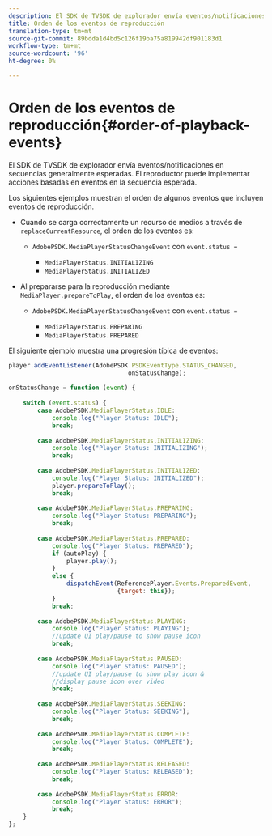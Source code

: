 ```yaml
---
description: El SDK de TVSDK de explorador envía eventos/notificaciones en secuencias generalmente esperadas. El reproductor puede implementar acciones basadas en eventos en la secuencia esperada.
title: Orden de los eventos de reproducción
translation-type: tm+mt
source-git-commit: 89bdda1d4bd5c126f19ba75a819942df901183d1
workflow-type: tm+mt
source-wordcount: '96'
ht-degree: 0%

---
```



# Orden de los eventos de reproducción{#order-of-playback-events}

El SDK de TVSDK de explorador envía eventos/notificaciones en secuencias generalmente esperadas. El reproductor puede implementar acciones basadas en eventos en la secuencia esperada.

<!--<a id="section_D247A5873A854A079EFA6AC2E80AB894"></a>-->

Los siguientes ejemplos muestran el orden de algunos eventos que incluyen eventos de reproducción.

* Cuando se carga correctamente un recurso de medios a través de `replaceCurrentResource`, el orden de los eventos es:

   * `AdobePSDK.MediaPlayerStatusChangeEvent` con  `event.status =`

      * `MediaPlayerStatus.INITIALIZING`
      * `MediaPlayerStatus.INITIALIZED`

* Al prepararse para la reproducción mediante `MediaPlayer.prepareToPlay`, el orden de los eventos es:

   * `AdobePSDK.MediaPlayerStatusChangeEvent` con  `event.status =`

      * `MediaPlayerStatus.PREPARING`
      * `MediaPlayerStatus.PREPARED`

<!--<a id="section_76C13548AF934868B70757CA5489E516"></a>-->

El siguiente ejemplo muestra una progresión típica de eventos:

```js
player.addEventListener(AdobePSDK.PSDKEventType.STATUS_CHANGED,  
                                 onStatusChange); 
 
onStatusChange = function (event) { 
 
    switch (event.status) { 
        case AdobePSDK.MediaPlayerStatus.IDLE: 
            console.log("Player Status: IDLE"); 
            break; 
 
        case AdobePSDK.MediaPlayerStatus.INITIALIZING: 
            console.log("Player Status: INITIALIZING"); 
            break; 
 
        case AdobePSDK.MediaPlayerStatus.INITIALIZED: 
            console.log("Player Status: INITIALIZED"); 
            player.prepareToPlay(); 
            break; 
 
        case AdobePSDK.MediaPlayerStatus.PREPARING: 
            console.log("Player Status: PREPARING"); 
            break; 
 
        case AdobePSDK.MediaPlayerStatus.PREPARED: 
            console.log("Player Status: PREPARED"); 
            if (autoPlay) { 
                player.play(); 
            } 
            else { 
                dispatchEvent(ReferencePlayer.Events.PreparedEvent,  
                              {target: this}); 
            } 
            break; 
 
        case AdobePSDK.MediaPlayerStatus.PLAYING: 
            console.log("Player Status: PLAYING"); 
            //update UI play/pause to show pause icon 
            break; 
 
        case AdobePSDK.MediaPlayerStatus.PAUSED: 
            console.log("Player Status: PAUSED"); 
            //update UI play/pause to show play icon &  
            //display pause icon over video 
            break; 
 
        case AdobePSDK.MediaPlayerStatus.SEEKING: 
            console.log("Player Status: SEEKING"); 
            break; 
 
        case AdobePSDK.MediaPlayerStatus.COMPLETE: 
            console.log("Player Status: COMPLETE"); 
            break; 
 
        case AdobePSDK.MediaPlayerStatus.RELEASED: 
            console.log("Player Status: RELEASED"); 
            break; 
 
        case AdobePSDK.MediaPlayerStatus.ERROR: 
            console.log("Player Status: ERROR"); 
            break; 
    } 
};
```

